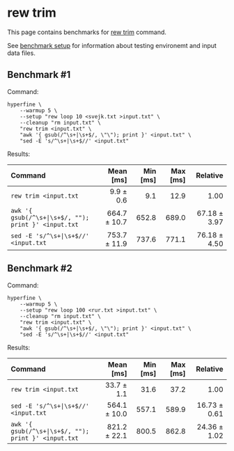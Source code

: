 # rew trim

This page contains benchmarks for [rew trim](../reference/rew-trim.md) command.

See [benchmark setup](./setup.md) for information about testing environemt and input data files.

## Benchmark #1

Command:

```shell
hyperfine \
    --warmup 5 \
    --setup "rew loop 10 <svejk.txt >input.txt" \
    --cleanup "rm input.txt" \
    "rew trim <input.txt" \
    "awk '{ gsub(/^\s+|\s+$/, \"\"); print }' <input.txt" \
    "sed -E 's/^\s+|\s+$//' <input.txt"
```

Results:

| Command | Mean [ms] | Min [ms] | Max [ms] | Relative |
|:---|---:|---:|---:|---:|
| `rew trim <input.txt` | 9.9 ± 0.6 | 9.1 | 12.9 | 1.00 |
| `awk '{ gsub(/^\s+\|\s+$/, ""); print }' <input.txt` | 664.7 ± 10.7 | 652.8 | 689.0 | 67.18 ± 3.97 |
| `sed -E 's/^\s+\|\s+$//' <input.txt` | 753.7 ± 11.9 | 737.6 | 771.1 | 76.18 ± 4.50 |

## Benchmark #2

Command:

```shell
hyperfine \
    --warmup 5 \
    --setup "rew loop 100 <rur.txt >input.txt" \
    --cleanup "rm input.txt" \
    "rew trim <input.txt" \
    "awk '{ gsub(/^\s+|\s+$/, \"\"); print }' <input.txt" \
    "sed -E 's/^\s+|\s+$//' <input.txt"
```

Results:

| Command | Mean [ms] | Min [ms] | Max [ms] | Relative |
|:---|---:|---:|---:|---:|
| `rew trim <input.txt` | 33.7 ± 1.1 | 31.6 | 37.2 | 1.00 |
| `sed -E 's/^\s+\|\s+$//' <input.txt` | 564.1 ± 10.0 | 557.1 | 589.9 | 16.73 ± 0.61 |
| `awk '{ gsub(/^\s+\|\s+$/, ""); print }' <input.txt` | 821.2 ± 22.1 | 800.5 | 862.8 | 24.36 ± 1.02 |
